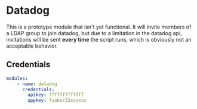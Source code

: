 Datadog
=======
This is a prototype module that isn't yet functional. It will invite members of
a LDAP group to join datadog, but due to a limitation in the datadog api,
invitations will be sent **every time** the script runs, which is obviously not
an acceptable behavior.

Credentials
-----------

```yaml
modules:
    - name: datadog
      credentials:
        apikey: fffffffffffff
        appkey: foobar32xxxxxx
```
